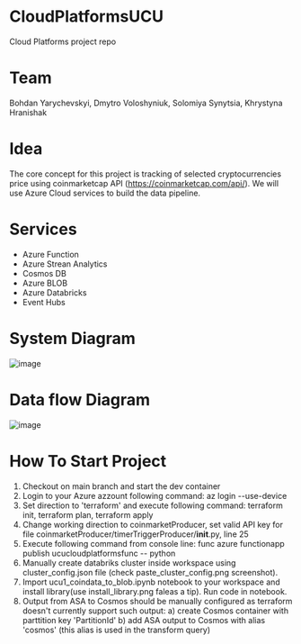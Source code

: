 # CloudPlatformsUCU
Cloud Platforms project repo

# Team
Bohdan Yarychevskyi, Dmytro Voloshyniuk, Solomiya Synytsia, Khrystyna Hranishak

# Idea
The core concept for this project is tracking of selected cryptocurrencies price using coinmarketcap API (https://coinmarketcap.com/api/).
We will use Azure Cloud services to build the data pipeline.

# Services
- Azure Function
- Azure Strean Analytics
- Cosmos DB
- Azure BLOB
- Azure Databricks
- Event Hubs

# System Diagram
![image](https://user-images.githubusercontent.com/24934034/129438132-63d59820-5019-4ff7-a842-47597f23f625.png)

# Data flow Diagram
![image](https://user-images.githubusercontent.com/24934034/129438089-5111a451-d572-4891-a867-58f9469b53f4.png)

# How To Start Project
  1. Checkout on main branch and start the dev container
  2. Login to your Azure azzount following command: az login --use-device
  3. Set direction to 'terraform' and execute following command: terraform init, terraform plan, terraform apply
  4. Change working direction to coinmarketProducer, set valid API key for file coinmarketProducer/timerTriggerProducer/__init__.py, line 25
  5. Execute following command from console line: func azure functionapp publish ucucloudplatformsfunc -- python
  6. Manually create databriks cluster inside workspace using cluster_config.json file (check paste_cluster_config.png screenshot).
  7. Import ucu1_coindata_to_blob.ipynb notebook to your workspace and install library(use install_library.png faleas a tip). Run code in notebook.
  8. Output from ASA to Cosmos should be manually configured as terraform doesn't currently support such output:
    a) create Cosmos container with parttition key 'PartitionId'
    b) add ASA output to Cosmos with alias 'cosmos' (this alias is used in the transform query) 

